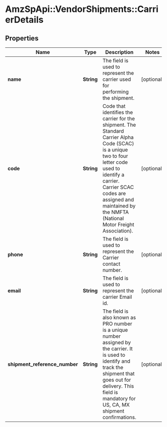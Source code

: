# AmzSpApi::VendorShipments::CarrierDetails

## Properties
Name | Type | Description | Notes
------------ | ------------- | ------------- | -------------
**name** | **String** | The field is used to represent the carrier used for performing the shipment. | [optional] 
**code** | **String** | Code that identifies the carrier for the shipment. The Standard Carrier Alpha Code (SCAC) is a unique two to four letter code used to identify a carrier. Carrier SCAC codes are assigned and maintained by the NMFTA (National Motor Freight Association). | [optional] 
**phone** | **String** | The field is used to represent the Carrier contact number. | [optional] 
**email** | **String** | The field is used to represent the carrier Email id. | [optional] 
**shipment_reference_number** | **String** | The field is also known as PRO number is a unique number assigned by the carrier. It is used to identify and track the shipment that goes out for delivery. This field is mandatory for US, CA, MX shipment confirmations. | [optional] 

